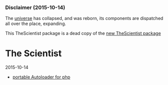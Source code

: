 ### Disclaimer (2015-10-14)

The 
[universe](https://github.com/lingtalfi/universe/) 
has collapsed, and was reborn, its components are dispatched all over the place, expanding.

This TheScientist package is a dead copy of the 
[new TheScientist package](https://github.com/lingtalfi/TheScientist)



The Scientist
==================
2015-10-14




- [portable Autoloader for php](https://github.com/lingtalfi/TheScientist/blob/master/convention.portableAutoloader.eng.md)





